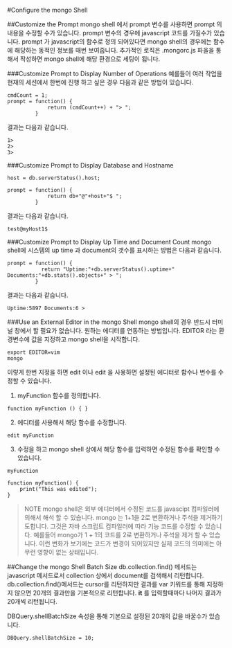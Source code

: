 #Configure the mongo Shell

##Customize the Prompt
mongo shell 에서 prompt 변수를 사용하면 prompt 의 내용을 수정할 수가 있습니다. prompt 변수의 경우에 javascript 코드를 가질수가 있습니다. prompt 가 javascript의 함수로 정의 되어있다면 mongo shell의 경우에는 함수에 해당하는 동적인 정보를 매번 보여줍니다.
추가적인 로직은 .mongorc.js 파을을 통해서 작성하면 mongo shell에 해당 환경으로 세팅이 됩니다.

###Customize Prompt to Display Number of Operations
예를들어 여러 작업을 현재의 세션에서 한번에 진행 하고 싶은 경우 다음과 같은 방법이 있습니다.

```
cmdCount = 1;
prompt = function() {
             return (cmdCount++) + "> ";
         }
```
결과는 다음과 같습니다.

```
1>
2>
3>
```

###Customize Prompt to Display Database and Hostname
```
host = db.serverStatus().host;

prompt = function() {
             return db+"@"+host+"$ ";
         }
```

결과는 다음과 같습니다.
```
test@myHost1$
```

###Customize Prompt to Display Up Time and Document Count
mongo shell에 시스템의 up time 과 document의 갯수를 표시하는 방법은 다음과 같습니다.

```
prompt = function() {
           return "Uptime:"+db.serverStatus().uptime+" Documents:"+db.stats().objects+" > ";
         }
```
결과는 다음과 같습니다.

```
Uptime:5897 Documents:6 >
```

###Use an External Editor in the mongo Shell
mongo shell의 경우 반드시 터미널 창에서 할 필요가 없습니다. 원하는 에디터를 연동하는 방법입니다. EDITOR 라는 환경변수에 값을 지정하고 mongo shell을 시작합니다.

```
export EDITOR=vim
mongo
```

이렇게 한번 지정을 하면 edit <variable> 이나 edit <function> 을 사용하면 설정된 에디터로 함수나 변수를 수정할 수 있습니다. 
1. myFunction 함수를 정의합니다.
```
function myFunction () { }
```

2. 에디터를 사용해서 해당 함수를 수정합니다.
```
edit myFunction
```

3. 수정을 하고 mongo shell 상에서 해당 함수를 입력하면 수정된 함수를 확인할 수 있습니다.

```
myFunction
```
```
function myFunction() {
    print("This was edited");
}
```

>NOTE
>mongo shell은 외부 에디터에서 수정된 코드를 javascipt 컴파일러에 의해서 해석 할 수 있습니다. mongo 는 1+1을 2로 변환하거나 주석을 제거하기도합니다.
> 그것은 자바 스크립트 컴파일러에 따라 기능 코드를 수정할 수 있습니다. 예를들어 mongo가 1 + 1의 코드를 2로 변환하거나 주석을 제거 할 수 있습니다. 이런 변화가 보기에는 코드가 변경이 되어있지만 실제 코드의 의미에는 아무런 영향이 없는 상태입니다.

##Change the mongo Shell Batch Size
db.collection.find() 메서드는  javascript 메서드로서 collection 상에서 document를 검색해서 리턴합니다. db.collection.find()메서드는 cursor를 리턴하지만 결과를 var 키워드를 통해 지정하지 않으면 20개의 결과만을 기본적으로 리턴합니다. **it** 를 입력할때마다 나머지 결과가 20개씩 리턴됩니다.

DBQuery.shellBatchSize 속성을 통해 기본으로 설정된 20개의 값을 바꿀수가 있습니다.

```
DBQuery.shellBatchSize = 10;
```


